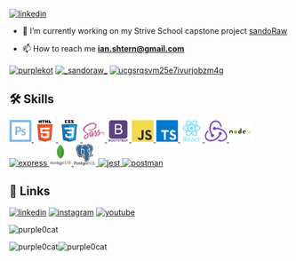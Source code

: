 <a href="https://www.linkedin.com/in/purplekot/" target="_blank" rel="noreferrer"> <img src="https://i.imgur.com/TPhtQkv.jpeg" alt="linkedin"/> </a>

- 🔭 I’m currently working on my Strive School capstone project [sandoRaw](https://sandoraw.vercel.app)

- 📫 How to reach me **ian.shtern@gmail.com**

<p align="left">
<a href="https://linkedin.com/in/purplekot" target="blank"><img align="center" src="https://raw.githubusercontent.com/rahuldkjain/github-profile-readme-generator/master/src/images/icons/Social/linked-in-alt.svg" alt="purplekot" height="30" width="40" /></a>
<a href="https://instagram.com/_sandoraw_" target="blank"><img align="center" src="https://raw.githubusercontent.com/rahuldkjain/github-profile-readme-generator/master/src/images/icons/Social/instagram.svg" alt="_sandoraw_" height="30" width="40" /></a>
<a href="https://www.youtube.com/c/ucgsrqsvm25e7ivurjobzm4g" target="blank"><img align="center" src="https://raw.githubusercontent.com/rahuldkjain/github-profile-readme-generator/master/src/images/icons/Social/youtube.svg" alt="ucgsrqsvm25e7ivurjobzm4g" height="30" width="40" /></a>
</p>


## 🛠 Skills
<p align="left" >  
  <a href="https://www.photoshop.com/en" target="_blank" rel="noreferrer"> <img src="https://raw.githubusercontent.com/devicons/devicon/master/icons/photoshop/photoshop-line.svg" alt="photoshop" width="40" height="40"/> </a>
  <a href="https://www.w3.org/html/" target="_blank" rel="noreferrer"> <img src="https://raw.githubusercontent.com/devicons/devicon/master/icons/html5/html5-original-wordmark.svg" alt="html5" width="40" height="40"/> </a>
  <a href="https://www.w3schools.com/css/" target="_blank" rel="noreferrer"> <img src="https://raw.githubusercontent.com/devicons/devicon/master/icons/css3/css3-original-wordmark.svg" alt="css3" width="40" height="40"/> </a>
  <a href="https://sass-lang.com" target="_blank" rel="noreferrer"> <img src="https://raw.githubusercontent.com/devicons/devicon/master/icons/sass/sass-original.svg" alt="sass" width="40" height="40"/> </a> 
  <a href="https://getbootstrap.com" target="_blank" rel="noreferrer"> <img src="https://raw.githubusercontent.com/devicons/devicon/master/icons/bootstrap/bootstrap-plain-wordmark.svg" alt="bootstrap" width="40" height="40"/> </a>
  <a href="https://developer.mozilla.org/en-US/docs/Web/JavaScript" target="_blank" rel="noreferrer"> <img src="https://raw.githubusercontent.com/devicons/devicon/master/icons/javascript/javascript-original.svg" alt="javascript" width="40" height="40"/> </a>
  <a href="https://www.typescriptlang.org/" target="_blank" rel="noreferrer"> <img src="https://raw.githubusercontent.com/devicons/devicon/master/icons/typescript/typescript-original.svg" alt="typescript" width="40" height="40"/> </a> 
  <a href="https://reactjs.org/" target="_blank" rel="noreferrer"> <img src="https://raw.githubusercontent.com/devicons/devicon/master/icons/react/react-original-wordmark.svg" alt="react" width="40" height="40"/> </a>
 <a href="https://redux.js.org" target="_blank" rel="noreferrer"> <img src="https://raw.githubusercontent.com/devicons/devicon/master/icons/redux/redux-original.svg" alt="redux" width="40" height="40"/> </a> 
  <a href="https://nodejs.org" target="_blank" rel="noreferrer"> <img src="https://raw.githubusercontent.com/devicons/devicon/master/icons/nodejs/nodejs-original-wordmark.svg" alt="nodejs" width="40" height="40"/> </a>  
  <a href="https://expressjs.com" target="_blank" rel="noreferrer"> <img src="https://i2.wp.com/www.mementotech.in/assets/images/icons/express.png" alt="express" width="40" height="40"/> </a> 
  <a href="https://www.mongodb.com/" target="_blank" rel="noreferrer"> <img src="https://raw.githubusercontent.com/devicons/devicon/master/icons/mongodb/mongodb-original-wordmark.svg" alt="mongodb" width="40" height="40"/> </a>    
  <a href="https://www.postgresql.org" target="_blank" rel="noreferrer"> <img src="https://raw.githubusercontent.com/devicons/devicon/master/icons/postgresql/postgresql-original-wordmark.svg" alt="postgresql" width="40" height="40"/> </a> 
  <a href="https://jestjs.io" target="_blank" rel="noreferrer"> <img src="https://www.vectorlogo.zone/logos/jestjsio/jestjsio-icon.svg" alt="jest" width="40" height="40"/> </a>
  <a href="https://postman.com" target="_blank" rel="noreferrer"> <img src="https://www.vectorlogo.zone/logos/getpostman/getpostman-icon.svg" alt="postman" width="40" height="40"/> </a>
   </p>


## 🔗 Links
[![linkedin](https://img.shields.io/badge/linkedin-0A66C2?style=for-the-badge&logo=linkedin&logoColor=white)](https://www.linkedin.com/in/purplekot/)
[![instagram](https://img.shields.io/badge/Instagram-E4405F?style=for-the-badge&logo=instagram&logoColor=white)](https://www.instagram.com/_sandoraw_/)
[![youtube](https://img.shields.io/badge/youtube-d60028?style=for-the-badge&logo=youtube&logoColor=white)](https://www.youtube.com/channel/UCgSrqsVm25E7ivuRJobzm4g/featured)

<p>&nbsp;<img align="left" src="https://github-readme-stats.vercel.app/api?username=purple0cat&show_icons=true&locale=en" alt="purple0cat" /></p>

<p><img align="left" src="https://github-readme-streak-stats.herokuapp.com/?user=purple0cat&" alt="purple0cat" /></p>

<p><img align="left" src="https://github-readme-stats.vercel.app/api/top-langs?username=purple0cat&show_icons=true&locale=en&layout=compact" alt="purple0cat" /></p>
